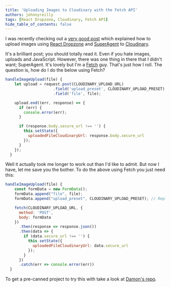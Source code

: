```yaml
---
title: 'Uploading Images to Cloudinary with the Fetch API'
authors: johnnyreilly
tags: [React Dropzone, Cloudinary, Fetch API]
hide_table_of_contents: false
---
```


I was recently checking out a [very good post](https://css-tricks.com/image-upload-manipulation-react/) which explained how to upload images using [React Dropzone](https://github.com/react-dropzone/react-dropzone) and [SuperAgent](https://github.com/visionmedia/superagent) to [Cloudinary](https://cloudinary.com/).

<!--truncate-->

It's a brilliant post; you should totally read it. Even if you hate images, uploads and JavaScript. However, there was one thing in there that I didn't want; SuperAgent. It's lovely but I'm a [Fetch](https://developer.mozilla.org/en-US/docs/Web/API/Fetch_API) guy. That's just how I roll. The question is, how do I do the below using Fetch?

```js
handleImageUpload(file) {
    let upload = request.post(CLOUDINARY_UPLOAD_URL)
                     .field('upload_preset', CLOUDINARY_UPLOAD_PRESET)
                     .field('file', file);

    upload.end((err, response) => {
      if (err) {
        console.error(err);
      }

      if (response.body.secure_url !== '') {
        this.setState({
          uploadedFileCloudinaryUrl: response.body.secure_url
        });
      }
    });
  }
```

Well it actually took me longer to work out than I'd like to admit. But now I have, let me save you the bother. To do the above using Fetch you just need this:

```js
handleImageUpload(file) {
    const formData = new FormData();
    formData.append("file", file);
    formData.append("upload_preset", CLOUDINARY_UPLOAD_PRESET); // Replace the preset name with your own

    fetch(CLOUDINARY_UPLOAD_URL, {
      method: 'POST',
      body: formData
    })
      .then(response => response.json())
      .then(data => {
        if (data.secure_url !== '') {
          this.setState({
            uploadedFileCloudinaryUrl: data.secure_url
          });
        }
      })
      .catch(err => console.error(err))
  }
```

To get a pre-canned project to try this with take a look at [Damon's repo](https://github.com/damonbauer/react-cloudinary).
